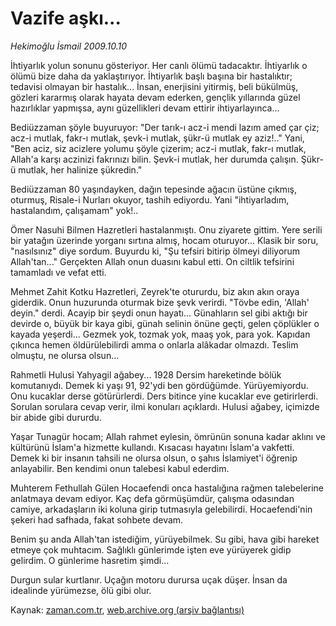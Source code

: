 # Vazife aşkı...

*Hekimoğlu İsmail 2009.10.10*

<tr><td class="metin" colspan="2" style="padding-top: 20px; padding-left: 5px; padding-right: 10px;">İhtiyarlık yolun sonunu gösteriyor. Her canlı ölümü tadacaktır. İhtiyarlık o ölümü bize daha da yaklaştırıyor. İhtiyarlık başlı başına bir hastalıktır; tedavisi olmayan bir hastalık... İnsan, enerjisini yitirmiş, beli bükülmüş, gözleri kararmış olarak hayata devam ederken, gençlik yıllarında güzel hazırlıklar yapmışsa, aynı güzellikleri devam ettirir ihtiyarlayınca...</td></tr><tr><td class="metin" colspan="2" style="padding-top: 20px; padding-left: 5px; padding-right: 10px;"><p>Bediüzzaman şöyle buyuruyor: "Der tarık-ı acz-i mendi lazım amed çar çiz; acz-i mutlak, fakr-ı mutlak, şevk-i mutlak, şükr-ü mutlak ey aziz!.." Yani, "Ben aciz, siz acizlere yolumu şöyle çizerim; acz-i mutlak, fakr-ı mutlak, Allah'a karşı aczinizi fakrınızı bilin. Şevk-i mutlak, her durumda çalışın. Şükr-ü mutlak, her halinize şükredin."
<p>Bediüzzaman 80 yaşındayken, dağın tepesinde ağacın üstüne çıkmış, oturmuş, Risale-i Nurları okuyor, tashih ediyordu. Yani "ihtiyarladım, hastalandım, çalışamam" yok!..
<p>Ömer Nasuhi Bilmen Hazretleri hastalanmıştı. Onu ziyarete gittim. Yere serili bir yatağın üzerinde yorganı sırtına almış, hocam oturuyor... Klasik bir soru, "nasılsınız" diye sordum. Buyurdu ki, "Şu tefsiri bitirip ölmeyi diliyorum Allah'tan..." Gerçekten Allah onun duasını kabul etti. On ciltlik tefsirini tamamladı ve vefat etti.
<p>Mehmet Zahit Kotku Hazretleri, Zeyrek'te otururdu, biz akın akın oraya giderdik. Onun huzurunda oturmak bize şevk verirdi. "Tövbe edin, 'Allah' deyin." derdi. Acayip bir şeydi onun hayatı... Günahların sel gibi aktığı bir devirde o, büyük bir kaya gibi, günah selinin önüne geçti, gelen çöplükler o kayada yeşerdi... Gezmek yok, tozmak yok, maaş yok, para yok. Kapıdan çıkınca hemen öldürülebilirdi amma o onlarla alâkadar olmazdı. Teslim olmuştu, ne olursa olsun...
<p>Rahmetli Hulusi Yahyagil ağabey... 1928 Dersim hareketinde bölük komutanıydı. Demek ki yaşı 91, 92'ydi ben gördüğümde. Yürüyemiyordu. Onu kucaklar derse götürürlerdi. Ders bitince yine kucaklar eve getirirlerdi. Sorulan sorulara cevap verir, ilmi konuları açıklardı. Hulusi ağabey, içimizde bir abide gibi dururdu.
<p>Yaşar Tunagür hocam; Allah rahmet eylesin, ömrünün sonuna kadar aklını ve kültürünü İslam'a hizmette kullandı. Kısacası hayatını İslam'a vakfetti. Demek ki bir insanın tahsili ne olursa olsun, o şahıs İslamiyet'i öğrenip anlayabilir. Ben kendimi onun talebesi kabul ederdim.
<p>Muhterem Fethullah Gülen Hocaefendi onca hastalığına rağmen talebelerine anlatmaya devam ediyor. Kaç defa görmüşümdür, çalışma odasından camiye, arkadaşların iki koluna girip tutmasıyla gelebilirdi. Hocaefendi'nin şekeri had safhada, fakat sohbete devam.
<p>Benim şu anda Allah'tan istediğim, yürüyebilmek. Su gibi, hava gibi hareket etmeye çok muhtacım. Sağlıklı günlerimde işten eve yürüyerek gidip gelirdim. O günlerime hasretim şimdi...
<p>Durgun sular kurtlanır. Uçağın motoru durursa uçak düşer. İnsan da idealinde yürümezse, ölü gibi olur. <br/></p></p></p></p></p></p></p></p></p></td></tr>

Kaynak: [zaman.com.tr](http://zaman.com.tr/yazar.do?yazino=901592), [web.archive.org (arşiv bağlantısı)](http://web.archive.org/web/20091028084612/http://www.zaman.com.tr:80/yazar.do?yazino=901592)
